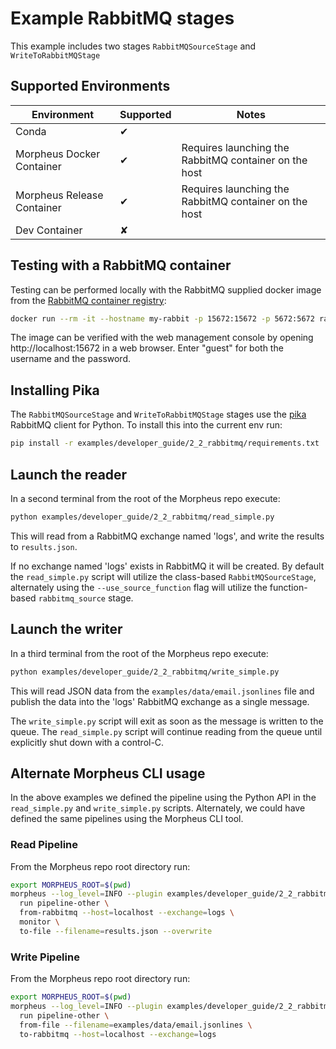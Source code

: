 <!--
SPDX-FileCopyrightText: Copyright (c) 2022-2024, NVIDIA CORPORATION & AFFILIATES. All rights reserved.
SPDX-License-Identifier: Apache-2.0

Licensed under the Apache License, Version 2.0 (the "License");
you may not use this file except in compliance with the License.
You may obtain a copy of the License at

http://www.apache.org/licenses/LICENSE-2.0

Unless required by applicable law or agreed to in writing, software
distributed under the License is distributed on an "AS IS" BASIS,
WITHOUT WARRANTIES OR CONDITIONS OF ANY KIND, either express or implied.
See the License for the specific language governing permissions and
limitations under the License.
-->

# Example RabbitMQ stages
This example includes two stages `RabbitMQSourceStage` and `WriteToRabbitMQStage`

## Supported Environments
| Environment | Supported | Notes |
|-------------|-----------|-------|
| Conda | ✔ | |
| Morpheus Docker Container | ✔ | Requires launching the RabbitMQ container on the host |
| Morpheus Release Container | ✔ | Requires launching the RabbitMQ container on the host |
| Dev Container | ✘ |  |


## Testing with a RabbitMQ container
Testing can be performed locally with the RabbitMQ supplied docker image from the [RabbitMQ container registry](https://registry.hub.docker.com/_/rabbitmq/):
```bash
docker run --rm -it --hostname my-rabbit -p 15672:15672 -p 5672:5672 rabbitmq:3-management
```

The image can be verified with the web management console by opening http://localhost:15672 in a web browser. Enter "guest" for both the username and the password.

## Installing Pika
The `RabbitMQSourceStage` and `WriteToRabbitMQStage` stages use the [pika](https://pika.readthedocs.io/en/stable/#) RabbitMQ client for Python. To install this into the current env run:
```bash
pip install -r examples/developer_guide/2_2_rabbitmq/requirements.txt
```

## Launch the reader
In a second terminal from the root of the Morpheus repo execute:
```bash
python examples/developer_guide/2_2_rabbitmq/read_simple.py
```

This will read from a RabbitMQ exchange named 'logs', and write the results to `results.json`.

If no exchange named 'logs' exists in RabbitMQ it will be created. By default the `read_simple.py` script will utilize the class-based `RabbitMQSourceStage`, alternately using the `--use_source_function` flag will utilize the function-based `rabbitmq_source` stage.

## Launch the writer
In a third terminal from the root of the Morpheus repo execute:
```bash
python examples/developer_guide/2_2_rabbitmq/write_simple.py
```

This will read JSON data from the `examples/data/email.jsonlines` file and publish the data into the 'logs' RabbitMQ exchange as a single message.

The `write_simple.py` script will exit as soon as the message is written to the queue. The `read_simple.py` script will continue reading from the queue until explicitly shut down with a control-C.


## Alternate Morpheus CLI usage
In the above examples we defined the pipeline using the Python API in the `read_simple.py` and `write_simple.py` scripts. Alternately, we could have defined the same pipelines using the Morpheus CLI tool.

### Read Pipeline
From the  Morpheus repo root directory run:
```bash
export MORPHEUS_ROOT=$(pwd)
morpheus --log_level=INFO --plugin examples/developer_guide/2_2_rabbitmq/rabbitmq_source_stage.py \
  run pipeline-other \
  from-rabbitmq --host=localhost --exchange=logs \
  monitor \
  to-file --filename=results.json --overwrite
```

### Write Pipeline
From the  Morpheus repo root directory run:
```bash
export MORPHEUS_ROOT=$(pwd)
morpheus --log_level=INFO --plugin examples/developer_guide/2_2_rabbitmq/write_to_rabbitmq_stage.py \
  run pipeline-other \
  from-file --filename=examples/data/email.jsonlines \
  to-rabbitmq --host=localhost --exchange=logs
```
